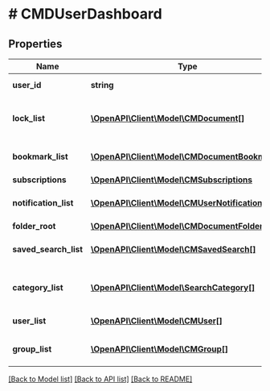 # # CMDUserDashboard

## Properties

Name | Type | Description | Notes
------------ | ------------- | ------------- | -------------
**user_id** | **string** | the user&#39;s id, a guid |
**lock_list** | [**\OpenAPI\Client\Model\CMDocument[]**](CMDocument.md) | list of locked documents for this user |
**bookmark_list** | [**\OpenAPI\Client\Model\CMDocumentBookmark[]**](CMDocumentBookmark.md) | list of bookmarks for this user |
**subscriptions** | [**\OpenAPI\Client\Model\CMSubscriptions**](CMSubscriptions.md) |  |
**notification_list** | [**\OpenAPI\Client\Model\CMUserNotification[]**](CMUserNotification.md) | list of DMS notifications for this user |
**folder_root** | [**\OpenAPI\Client\Model\CMDocumentFolder**](CMDocumentFolder.md) |  |
**saved_search_list** | [**\OpenAPI\Client\Model\CMSavedSearch[]**](CMSavedSearch.md) | list of saved searches for this user |
**category_list** | [**\OpenAPI\Client\Model\SearchCategory[]**](SearchCategory.md) | Search categories / metadata searching |
**user_list** | [**\OpenAPI\Client\Model\CMUser[]**](CMUser.md) | list of users for ACLs |
**group_list** | [**\OpenAPI\Client\Model\CMGroup[]**](CMGroup.md) | list of groups for ACLs |

[[Back to Model list]](../../README.md#models) [[Back to API list]](../../README.md#endpoints) [[Back to README]](../../README.md)
